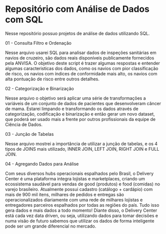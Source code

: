 

# Repositório com Análise de Dados com SQL


Nesse repositório possuo projetos de análise de dados utilizando SQL.

01 - Consulta Filtro e Ordenação

Nesse arquivo usarei SQL para analisar dados de inspeções sanitárias em navios de cruzeiro, são
dados reais disponíveis publicamente fornecidos pela ANVISA.
O objetivo deste script é trazer algumas respostas e entender algumas caracteristicas dos dados,
como os navios com pior classificação de risco, os navios com índices de conformidade mais alto,
os navios com alta pontuação de risco entre outros detalhes.



02 - Categorização e Binarização

Nesse arquivo o objetivo será aplicar uma série de transformações a variáveis de um conjunto de dados
de pacientes que desenvolveram câncer de mama. Estarei limpando e transformando os dados
através de categorização, codificação e binarização e então gerar um novo dataset, que
poderá ser usado mais a frente por outros profissionais da equipe de Ciência de Dados.



03 - Junção de Tabelas

Nesse arquivo mostrei a importância de utilizar a junção de tabelas, e os 4 tipos de JOINS mais utilizado, INNER JOIN, LEFT JOIN, RIGHT JOIN e FULL JOIN.



04 - Agregando Dados para Análise

Com seus diversos hubs operacionais espalhados pelo Brasil, o Delivery Center é uma plataforma integra lojistas e marketplaces, criando um ecossistema saudável para vendas de good (produtos) e food (comidas) no varejo brasileiro.
Atualmente possui cadastro (catálogo + cardápio) com mais de 900 mil itens, milhares de pedidos e entregas são operacionalizados diariamente com uma rede de milhares lojistas e entregadores parceiros espalhados por todas as regiões do país.
Tudo isso gera dados e mais dados a todo momento!
Diante disso, o Delivery Center está cada vez data driven, ou seja, utilizando dados para tomar decisões e numa visão de futuro sabemos que utilizar os dados de forma inteligente pode ser um grande diferencial no mercado.

